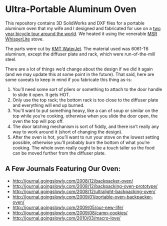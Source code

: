 # Ultra-Portable Aluminum Oven

This repository contains 3D SolidWorks and DXF files for a portable aluminum oven that my wife and I designed and fabricated for use on a [two year bicycle tour around the world](http://www.goingslowly.com/).  We heated it using the venerable [MSR WhisperLite](http://cascadedesigns.com/msr/stoves/simple-cooking/whisperlite-international-2012/product) stove.

The parts were cut by [KMT WaterJet](http://www.kmtwaterjet.com/).  The material used was 6061-T6 aluminum, except the diffuser plate and rack, which were run-of-the-mill steel.

There are a lot of things we’d change about the design if we did it again (and we may update this at some point in the future).  That said, here are some caveats to keep in mind if you fabricate this thing as-is:

1. You’ll need some sort of pliers or something to attach to the door handle to slide it open.  It gets HOT.
2. Only use the top rack; the bottom rack is too close to the diffuser plate and everything will end up burned.
3. You’ll want to put something heavy, like a can of soup or similar on the top while you’re cooking, otherwise when you slide the door open, the oven the top will pop off.
4. The door latching mechanism is sort of fiddly, and there isn’t really any way to work around it (short of changing the design).
5. After the oven is hot, you’ll want to run your stove on the lowest setting possible, otherwise you’ll probably burn the bottom of what you’re cooking.  The whole oven really ought to be a touch taller so the food can be moved further from the diffuser plate.

## A Few Journals Featuring Our Oven:
* http://journal.goingslowly.com/2008/12/backpacker-oven/
* http://journal.goingslowly.com/2008/12/backpacking-oven-prototype/
* http://journal.goingslowly.com/2008/12/ultralight-backpacking-oven/
* http://journal.goingslowly.com/2009/01/portable-oven-backpacker-oven/
* http://journal.goingslowly.com/2009/05/our-new-life/
* http://journal.goingslowly.com/2009/08/camp-cookies/
* http://journal.goingslowly.com/2010/03/macro-love/